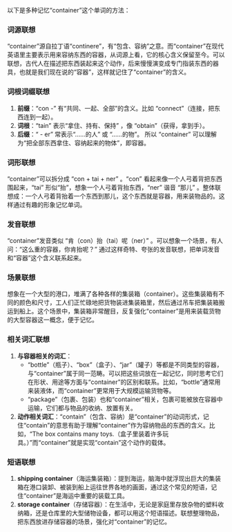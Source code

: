 以下是多种记忆“container”这个单词的方法：

### 词源联想
“container”源自拉丁语“continere”，有“包含、容纳”之意。而“container”在现代英语里主要表示用来容纳东西的容器，从词源上看，它的核心含义保留至今。可以联想，古代人在描述把东西装起来这个动作，后来慢慢演变成专门指装东西的器具，也就是我们现在说的“容器”，这样就记住了“container”的含义。

### 词根词缀联想
1. **前缀**：“con -” 有“共同、一起、全部”的含义。比如 “connect”（连接，把东西连到一起）。
2. **词根**：“tain” 表示“拿住、持有、保持” ，像 “obtain”（获得，拿到手）。
3. **后缀**：“ - er” 常表示“……的人” 或 “……的物”。 所以 “container” 可以理解为“把全部东西拿住、容纳起来的物体”，即容器。

### 词形联想
“container”可以拆分成 “con + tai + ner” 。“con” 看起来像一个人弓着背把东西围起来，“tai” 形似“抬”，想象一个人弓着背抬东西，“ner” 谐音 “那儿” 。整体联想成：一个人弓着背抬着一个东西到那儿，这个东西就是容器，用来装物品的。这样通过有趣的形象记忆单词。

### 发音联想
“container”发音类似 “肯（con）抬（tai）呢（ner）” 。可以想象一个场景，有人问：“这么重的容器，你肯抬呢？” 通过这样奇特、夸张的发音联想，把单词发音和“容器”这个含义联系起来。

### 场景联想
想象在一个大型的港口，堆满了各种各样的集装箱（container）。这些集装箱有不同的颜色和尺寸，工人们正忙碌地把货物装进集装箱里，然后通过吊车把集装箱搬运到船上。这个场景中，集装箱非常醒目，反复强化“container”是用来装载货物的大型容器这一概念，便于记忆。

### 相关词汇联想
1. **与容器相关的词汇**：
   - “bottle”（瓶子）、“box”（盒子）、“jar”（罐子）等都是不同类型的容器，与“container”属于同一范畴。可以把这些词放在一起记忆，同时思考它们在形状、用途等方面与“container”的区别和联系。比如，“bottle”通常用来装液体，而“container”更常用于大规模运输货物等。
   - “package”（包裹、包装）也和“container”相关，包裹可能被放在容器中运输，它们都与物品的收纳、放置有关。
2. **动作相关词汇**：“contain”（包含、容纳）是“container”的动词形式，记住“contain”的意思有助于理解“container”作为容纳物品的东西的含义。比如，“The box contains many toys.（盒子里装着许多玩具。）”而“container”就是实现“contain”这个动作的载体。

### 短语联想
1. **shipping container**（海运集装箱）：提到海运，脑海中就浮现出巨大的集装箱在港口装卸、被装到船上运往世界各地的画面，通过这个常见的短语，记住“container”是海运中重要的装载工具。
2. **storage container**（存储容器）：在生活中，无论是家庭里存放杂物的塑料收纳箱，还是仓库里的大型储物设备，都可以用这个短语描述。联想整理物品，把东西放进存储容器的场景，强化对“container”的记忆。 